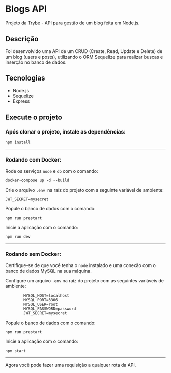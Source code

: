 # Blogs API

Projeto da [Trybe](https://www.betrybe.com/ "Trybe") - API para gestão de um blog feita em Node.js.

## Descrição

Foi desenvolvido uma API de um CRUD (Create, Read, Update e Delete) de um blog (users e posts), utilizando o ORM Sequelize para realizar buscas e inserção no banco de dados.

## Tecnologias

- Node.js
- Sequelize
- Express

## Execute o projeto

### Após clonar o projeto, instale as dependências:
`npm install`

------------

### Rodando com Docker:
Rode os serviços `node` e `db` com o comando:

`docker-compose up -d --build`

Crie o arquivo `.env `na raíz do projeto com a seguinte variável de ambiente:

    JWT_SECRET=mysecret

Popule o banco de dados com o comando:

`npm run prestart`

Inicie a aplicação com o comando:

`npm run dev`

------------

### Rodando sem Docker:
Certifique-se de que você tenha o `node` instalado e uma conexão com o banco de dados MySQL na sua máquina.

Configure um arquivo `.env` na raíz do projeto com as seguintes variáveis de ambiente:

            MYSQL_HOST=localhost
            MYSQL_PORT=3306
            MYSQL_USER=root
            MYSQL_PASSWORD=password
            JWT_SECRET=mysecret

Popule o banco de dados com o comando:

`npm run prestart`

Inicie a aplicação com o comando:

`npm start`

------------

Agora você pode fazer uma requisição a qualquer rota da API.
